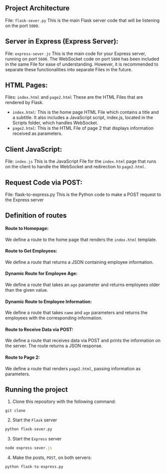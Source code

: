 ## Project Architecture
File: `flask-sever.py`
This is the main Flask server code that will be listening on the port `5000`.

## Server in Express (Express Server):
File: `express-sever.js`
This is the main code for your Express server, running on port `5600`.
The WebSocket code on port `5800` has been included in the same File for ease of understanding. However, it is recommended to separate these functionalities into separate Files in the future.

## HTML Pages:
Files: `index.html` and `page2.html`
These are the HTML Files that are rendered by Flask.
  * `index.html`: This is the home page HTML File which contains a title and a subtitle. It also includes a JavaScript script, index.js, located in the Scripts folder, which handles WebSocket.
  * `page2.html`: This is the HTML File of page 2 that displays information received as parameters.

## Client JavaScript:
File: `index.js`
This is the JavaScript File for the `index.html` page that runs on the client to handle the WebSocket and redirection to `page2.html`.

## Request Code via POST:
File: flask-to-express.py
This is the Python code to make a POST request to the Express server

## Definition of routes
#### Route to Homepage:
We define a route to the home page that renders the `index.html` template.

#### Route to Get Employees:
We define a route that returns a JSON containing employee information.

#### Dynamic Route for Employee Age:
We define a route that takes an `age` parameter and returns employees older than the given value.

#### Dynamic Route to Employee Information:
We define a route that takes `name` and `age` parameters and returns the employees with the corresponding information.

#### Route to Receive Data via POST:
We define a route that receives data via POST and prints the information on the server. The route returns a JSON response.

#### Route to Page 2:
We define a route that renders `page2.html`, passing information as parameters.

## Running the project
1) Clone this repository with the following command:
```git
git clone
```
2) Start the `Flask` server
```Python
python flask-sever.py
```
3) Start the `Express` server
```JavaScript
node express-sever.js
```
4) Make the posts, `POST`, on both servers:
```Python
python flask-to-express.py
```